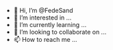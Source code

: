 - 👋 Hi, I’m @FedeSand
- 👀 I’m interested in ...
- 🌱 I’m currently learning ...
- 💞️ I’m looking to collaborate on ...
- 📫 How to reach me ...

<!---
FedeSand/FedeSand is a ✨ special ✨ repository because its `README.md` (this file) appears on your GitHub profile.
You can click the Preview link to take a look at your changes.
--->
